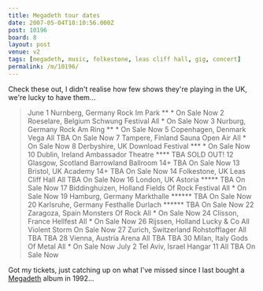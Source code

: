 ```yaml
---
title: Megadeth tour dates
date: 2007-05-04T18:10:56.000Z
post: 10196
board: 8
layout: post
venue: v2
tags: [megadeth, music, folkestone, leas cliff hall, gig, concert]
permalink: /m/10196/
---
```

Check these out, I didn't realise how few shows they're playing in the UK, we're lucky to have them...
<blockquote>June  1  Nurnberg, Germany  Rock Im Park  **  *  On Sale Now
  2 Roeselare, Belgium Schwung Festival All * On Sale Now
  3 Nurburg, Germany Rock Am Ring ** * On Sale Now
  5 Copenhagen, Denmark Vega All TBA On Sale Now
  7 Tampere, Finland Sauna Open Air All * On Sale Now
  8 Derbyshire, UK Download Festival *** * On Sale Now
  10 Dublin, Ireland Ambassador Theatre **** TBA SOLD OUT!
  12 Glasgow, Scotland Barrowland Ballroom 14+ TBA On Sale Now
  13 Bristol, UK Academy 14+ TBA On Sale Now
  14 Folkestone, UK Leas Cliff Hall All TBA On Sale Now
  16 London, UK Astoria ***** TBA On Sale Now
  17 Biddinghuizen, Holland Fields Of Rock Festival All * On Sale Now
  19 Hamburg, Germany Markthalle ****** TBA On Sale Now
  20 Karlsruhe, Germany Festhalle Durlach ****** TBA On Sale Now
  22 Zaragoza, Spain Monsters Of Rock All * On Sale Now
  24 Clisson, France Hellfest All * On Sale Now
  26 Rijssen, Holland Lucky & Co All Violent Storm On Sale Now
  27 Zurich, Switzerland Rohstofflager All TBA TBA
  28 Vienna, Austria Arena All TBA TBA
  30 Milan, Italy Gods Of Metal All * On Sale Now
July 2 Tel Aviv, Israel Hangar 11 All TBA On Sale Now</blockquote>

Got my tickets, just catching up on what I've missed since I last bought a <a href="/wiki/megadeth">Megadeth</a> album in 1992...
